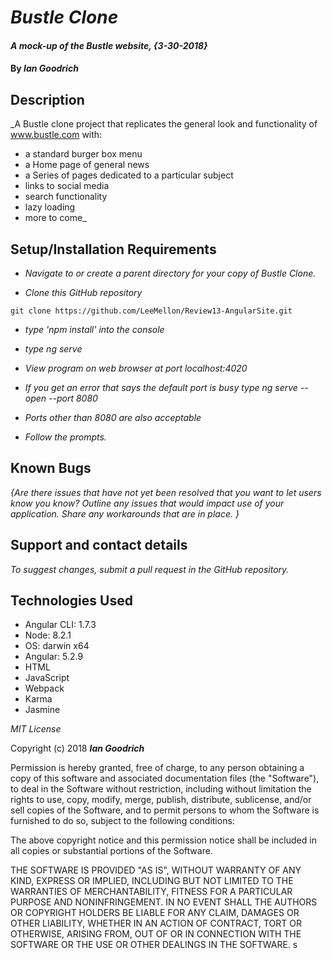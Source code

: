 # _Bustle Clone_

#### _A mock-up of the Bustle website, {3-30-2018}_

#### By _Ian Goodrich_

## Description

_A Bustle clone project that replicates the general look and functionality of www.bustle.com with:
* a standard burger box menu
* a Home page of general news
* a Series of pages dedicated to a particular subject
* links to social media
* search functionality
* lazy loading
* more to come_

## Setup/Installation Requirements

* _Navigate to or create a parent directory for your copy of Bustle Clone._

* _Clone this GitHub repository_

```
git clone https://github.com/LeeMellon/Review13-AngularSite.git
```

* _type 'npm install' into the console_

* _type ng serve_

* _View program on web browser at port localhost:4020_

* _If you get an error that says the default port is busy type ng serve --open --port 8080_

* _Ports other than 8080 are also acceptable_

* _Follow the prompts._

## Known Bugs

_{Are there issues that have not yet been resolved that you want to let users know you know?  Outline any issues that would impact use of your application.  Share any workarounds that are in place. }_

## Support and contact details


_To suggest changes, submit a pull request in the GitHub repository._

## Technologies Used

* Angular CLI: 1.7.3
* Node: 8.2.1
* OS: darwin x64
* Angular: 5.2.9
* HTML
* JavaScript
* Webpack
* Karma
* Jasmine


*MIT License*

Copyright (c) 2018 **_Ian Goodrich_**

Permission is hereby granted, free of charge, to any person obtaining a copy
of this software and associated documentation files (the "Software"), to deal
in the Software without restriction, including without limitation the rights
to use, copy, modify, merge, publish, distribute, sublicense, and/or sell
copies of the Software, and to permit persons to whom the Software is
furnished to do so, subject to the following conditions:

The above copyright notice and this permission notice shall be included in all
copies or substantial portions of the Software.

THE SOFTWARE IS PROVIDED "AS IS", WITHOUT WARRANTY OF ANY KIND, EXPRESS OR
IMPLIED, INCLUDING BUT NOT LIMITED TO THE WARRANTIES OF MERCHANTABILITY,
FITNESS FOR A PARTICULAR PURPOSE AND NONINFRINGEMENT. IN NO EVENT SHALL THE
AUTHORS OR COPYRIGHT HOLDERS BE LIABLE FOR ANY CLAIM, DAMAGES OR OTHER
LIABILITY, WHETHER IN AN ACTION OF CONTRACT, TORT OR OTHERWISE, ARISING FROM,
OUT OF OR IN CONNECTION WITH THE SOFTWARE OR THE USE OR OTHER DEALINGS IN THE
SOFTWARE.
s
